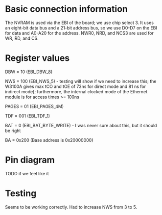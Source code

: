 # Basic connection information #
The NVRAM is used via the EBI of the board; we use chip select 3.  It uses an eight-bit data bus and a 21-bit address bus, so we use D0-D7 on the EBI for data and A0-A20 for the address.  NWR0, NRD, and NCS3 are used for WR, RD, and CS.

# Register values #

DBW = 10 (EBI\_DBW\_8)

NWS = 100 (EBI\_NWS\_5) - testing will show if we need to increase this; the W3100A gives max tCO and tOE of 73ns for direct mode and 81 ns for indirect mode); furthermore, the internal clocked mode of the Ethernet module is for access times >= 100ns

PAGES = 01 (EBI\_PAGES\_4M)

TDF = 001 (EBI\_TDF\_1)

BAT = 0 (EBI\_BAT\_BYTE\_WRITE) - I was never sure about this, but it should be right

BA = 0x200 (Base address is 0x20000000)

# Pin diagram #
TODO if we feel like it

# Testing #
Seems to be working correctly.  Had to increase NWS from 3 to 5.